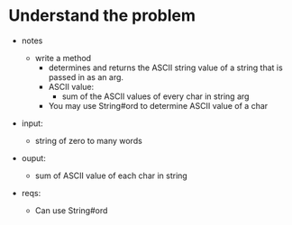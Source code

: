# Understand the problem
- notes
  - write a method
    - determines and returns the ASCII string value
      of a string that is passed in as an arg. 
    - ASCII value:
      - sum of the ASCII values of every char in string arg
    - You may use String#ord to determine ASCII value of a char

- input:
  - string of zero to many words

- ouput:
  - sum of ASCII value of each char in string

- reqs:
  - Can use String#ord

  
